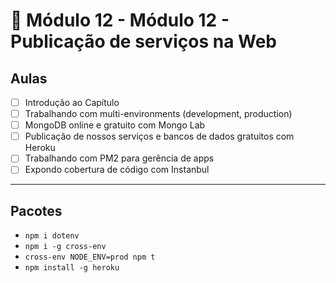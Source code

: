 # 🤯 Módulo 12 - Módulo 12 - Publicação de serviços na Web

## Aulas

- [ ] Introdução ao Capítulo
- [ ] Trabalhando com multi-environments (development, production)
- [ ] MongoDB online e gratuito com Mongo Lab
- [ ] Publicação de nossos serviços e bancos de dados gratuitos com Heroku
- [ ] Trabalhando com PM2 para gerência de apps
- [ ] Expondo cobertura de código com Instanbul

***

## Pacotes

- `npm i dotenv`
- `npm i -g cross-env`
- `cross-env NODE_ENV=prod npm t`
- `npm install -g heroku`